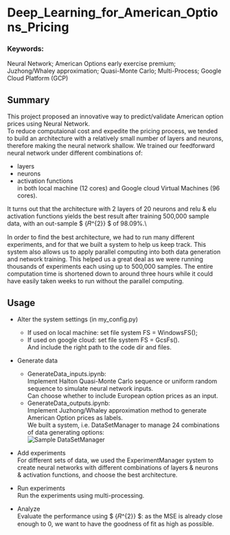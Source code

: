 # Deep_Learning_for_American_Options_Pricing
### Keywords:
Neural Network; American Options early exercise premium; Juzhong/Whaley approximation;
Quasi-Monte Carlo; Multi-Process; Google Cloud Platform (GCP)


## Summary
This project proposed an innovative way to predict/validate American option prices using Neural Network. \
To reduce computaional cost and expedite the pricing process, we tended to build an architecture with a relatively small number of layers and neurons, therefore making the neural network shallow. 
We trained our feedforward neural network under different combinations of:
- layers
- neurons
- activation functions \
in both local machine (12 cores) and Google cloud Virtual Machines (96 cores).

It turns out that the architecture with 2 layers of 20 neurons and relu & elu activation functions yields the best result after training 500,000 sample data, with an out-sample $ \{𝑅^{2}} $ of 98.09%.\

In order to find the best architecture, we had to run many different experiments, and for that we built a system to help us keep track. This system also allows us to apply parallel computing into both data generation and network training. This helped us a great deal as we were running thousands of experiments each using up to 500,000 samples. The entire computation time is shortened down to around three hours while it could have easily taken weeks to run without the parallel computing.

## Usage
- Alter the system settings (in my_config.py)
   - If used on local machine: set file system FS = WindowsFS();
   - If used on google cloud: set file system FS = GcsFs().\
And include the right path to the code dir and files.
- Generate data
   - GenerateData_inputs.ipynb: \
   Implement Halton Quasi-Monte Carlo sequence or uniform random sequence to simulate neural network inputs.\
   Can choose whether to include European option prices as an input.
   - GenerateData_outputs.ipynb: \
   Implement Juzhong/Whaley approximation method to generate American Option prices as labels.\
   We built a system, i.e. DataSetManager to manage 24 combinations of data generating options:\
   ![Sample DataSetManager](https://github.com/claraye/Deep_Learning_for_American_Options_Pricing/sampe_DataSetManager.png)

- Add experiments\
For different sets of data, we used the ExperimentManager system to create neural networks with different combinations of layers & neurons & activation functions, and choose the best architecture.
- Run experiments\
Run the experiments using multi-processing.
- Analyze\
Evaluate the performance using $ \{𝑅^{2}} $: as the MSE is already close enough to 0, we want to have the goodness of fit as high as possible.